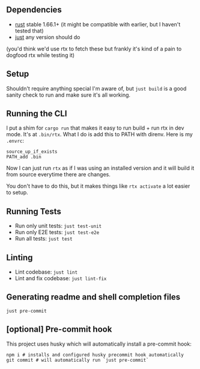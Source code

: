 ## Dependencies

* [rust](https://www.rust-lang.org/) stable 1.66.1+ (it might be compatible with earlier, but I haven't tested that)
* [just](https://github.com/casey/just) any version should do

(you'd think we'd use rtx to fetch these but frankly it's kind of a pain to dogfood rtx while testing it)

## Setup

Shouldn't require anything special I'm aware of, but `just build` is a good sanity check to run and make sure it's all working.

## Running the CLI

I put a shim for `cargo run` that makes it easy to run build + run rtx in dev mode. It's at `.bin/rtx`. What I do is add this to PATH
with direnv. Here is my `.envrc`:

```
source_up_if_exists
PATH_add .bin
```

Now I can just run `rtx` as if I was using an installed version and it will build it from source everytime there are changes.

You don't have to do this, but it makes things like `rtx activate` a lot easier to setup.

## Running Tests

* Run only unit tests: `just test-unit`
* Run only E2E tests: `just test-e2e`
* Run all tests: `just test`

## Linting

* Lint codebase: `just lint`
* Lint and fix codebase: `just lint-fix`

## Generating readme and shell completion files

```
just pre-commit
```

## [optional] Pre-commit hook

This project uses husky which will automatically install a pre-commit hook:

```
npm i # installs and configured husky precommit hook automatically
git commit # will automatically run `just pre-commit`
```
